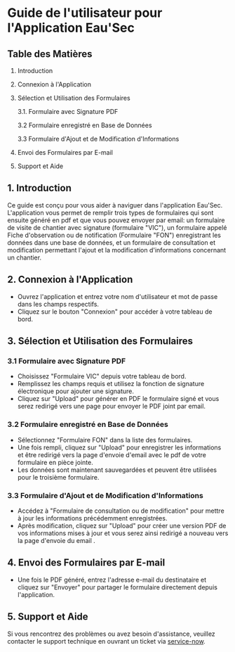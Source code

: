 # Guide de l'utilisateur pour l'Application Eau'Sec

## Table des Matières
1. Introduction
2. Connexion à l'Application
3. Sélection et Utilisation des Formulaires

   3.1. Formulaire avec Signature PDF

   3.2 Formulaire enregistré en Base de Données

   3.3 Formulaire d'Ajout et de Modification d'Informations

4. Envoi des Formulaires par E-mail
5. Support et Aide

## 1. Introduction

Ce guide est conçu pour vous aider à naviguer dans l'application Eau'Sec. L'application vous permet de remplir trois types de formulaires qui sont ensuite généré en pdf et que vous pouvez envoyer par email: un formulaire de visite de chantier avec signature (formulaire "VIC"), un formulaire appelé Fiche d'observation ou de notification (Formulaire "FON") enregistrant les données dans une base de données, et un formulaire de consultation et modification permettant l'ajout et la modification d'informations concernant un chantier.

## 2. Connexion à l'Application

- Ouvrez l'application et entrez votre nom d'utilisateur et mot de passe dans les champs respectifs.
- Cliquez sur le bouton "Connexion" pour accéder à votre tableau de bord.

## 3. Sélection et Utilisation des Formulaires

### 3.1 Formulaire avec Signature PDF
- Choisissez "Formulaire VIC" depuis votre tableau de bord.
- Remplissez les champs requis et utilisez la fonction de signature électronique pour ajouter une signature.
- Cliquez sur "Upload" pour générer en PDF le formulaire signé et vous serez redirigé vers une page pour envoyer le PDF joint par email.

### 3.2 Formulaire enregistré en Base de Données
- Sélectionnez "Formulaire FON" dans la liste des formulaires.
- Une fois rempli, cliquez sur "Upload" pour enregistrer les informations et être redirigé vers la page d'envoie d'email avec le pdf de votre formulaire en pièce jointe.
- Les données sont maintenant sauvegardées et peuvent être utilisées pour le troisième formulaire.

### 3.3 Formulaire d'Ajout et de Modification d'Informations
- Accédez à "Formulaire de consultation ou de modification" pour mettre à jour les informations précédemment enregistrées.
- Après modification, cliquez sur "Upload" pour créer une version PDF de vos informations mises à jour et vous serez ainsi redirigé a nouveau vers la page d'envoie du email .

## 4. Envoi des Formulaires par E-mail
- Une fois le PDF généré, entrez l'adresse e-mail du destinataire et cliquez sur "Envoyer" pour partager le formulaire directement depuis l'application.

## 5. Support et Aide
Si vous rencontrez des problèmes ou avez besoin d'assistance, veuillez contacter le support technique en ouvrant un ticket via [service-now](https://sde17.service-now.com/).
